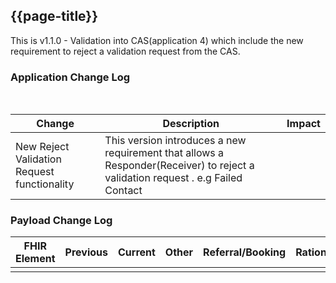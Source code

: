 ## {{page-title}}

This is v1.1.0 - Validation into CAS(application 4) which include the new requirement to reject a validation request from the CAS.

### Application Change Log


<br>


| Change                                    | Description                                     | Impact                                                                  | 
|-------------------------------------------|-------------------------------------------------|-------------------------------------------------------------------------|
| New Reject Validation Request functionality       | This version introduces a new requirement that allows a Responder(Receiver) to reject a validation request . e.g Failed Contact|                                                                         |

### Payload Change Log


| FHIR Element                                         | Previous | Current    | Other   | Referral/Booking | Rationale                                                                                       |  Impact  |
|------------------------------------------------------|----------|------------|---------|------------------|-------------------------------------------------------------------------------------------------|----------|
|                                                      |          |            |         |                  |                   

<br>